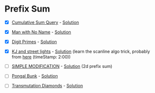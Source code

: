 # Prefix Sum

- [x] [Cumulative Sum Query](https://www.spoj.com/problems/CSUMQ) - [Solution](CSUMQ.cpp)

- [x] [Man with No Name](https://www.codechef.com/problems/BLONDIE) - [Solution](BLONDIE.cpp)

- [x] [Digit Primes](https://onlinejudge.org/index.php?option=com_onlinejudge&Itemid=8&category=24&page=show_problem&problem=1474) - [Solution](10533.cpp)

- [x] [KJ and street lights](https://www.hackerrank.com/contests/ab-yeh-kar-ke-dikhao/challenges/kj-and-street-lights) - [Solution](KJandStreetLights.cpp) (learn the scanline algo trick, probably from [here](https://www.youtube.com/watch?v=TSUvGqRFlug) (timeStamp: 2:00))

- [ ] [SIMPLE MODIFICATION](https://www.codechef.com/COW42020/problems/COW3E) - [Solution](COW3E.cpp) (2d prefix sum)

- [ ] [Pongal Bunk](https://www.codechef.com/problems/COWA19B) - [Solution](COWA19B.cpp)

- [ ] [Transmutation Diamonds](https://www.codechef.com/problems/MXPOWER) - [Solution](MXPOWER.cpp)
